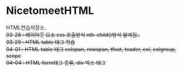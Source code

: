 # NicetomeetHTML
HTML연습저장소.<br>
<s>03-28 : 레이아웃 요소 css 호출방식 nth-child()방식 알게됨..</s><br>
<s>03-29 : HTML table 태그 학습</s><br>
<s>04-01 : HTML table 태그 colspan, rowspan, tfoot, teader, col, colgroup, scope</s><br>
<s>04-04 : HTML form태그 종류,  div 박스 태그</s><br>
